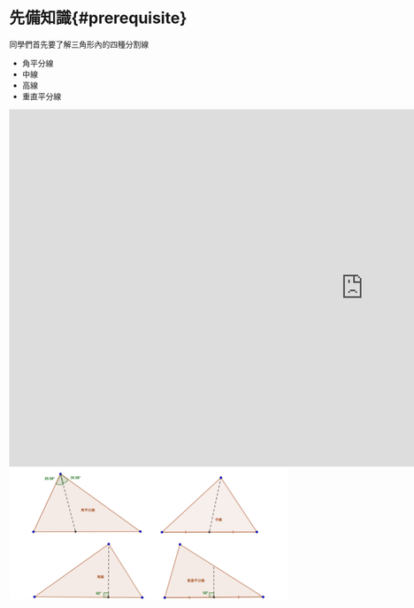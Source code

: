 # 先備知識{#prerequisite}

同學們首先要了解三角形內的四種分割線
- 角平分線
- 中線
- 高線
- 重直平分線

<div class="iframe-container">
  <iframe
    allowfullscreen
    scrolling="no"
    title="Basic Line"
    src="https://www.geogebra.org/material/iframe/id/NKHJSzB3/width/1280/height/646/border/888888/smb/false/stb/false/stbh/false/ai/false/asb/false/sri/false/rc/false/ld/false/sdz/false/ctl/false"
    width="1280"
  height="646"
    style="border:0px;">
  </iframe>
</div>

<div class="hidden-onscreen">
  <img src="/images/chapter02/basic-line.png" alt="basic-line">
</div>